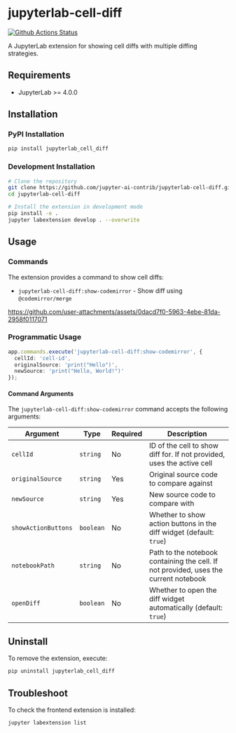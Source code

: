 # jupyterlab-cell-diff

[![Github Actions Status](https://github.com/jupyter-ai-contrib/jupyterlab-cell-diff/workflows/Build/badge.svg)](https://github.com/jupyter-ai-contrib/jupyterlab-cell-diff/actions/workflows/build.yml)

A JupyterLab extension for showing cell diffs with multiple diffing strategies.

## Requirements

- JupyterLab >= 4.0.0

## Installation

### PyPI Installation

```bash
pip install jupyterlab_cell_diff
```

### Development Installation

```bash
# Clone the repository
git clone https://github.com/jupyter-ai-contrib/jupyterlab-cell-diff.git
cd jupyterlab-cell-diff

# Install the extension in development mode
pip install -e .
jupyter labextension develop . --overwrite
```

## Usage

### Commands

The extension provides a command to show cell diffs:

- `jupyterlab-cell-diff:show-codemirror` - Show diff using `@codemirror/merge`

https://github.com/user-attachments/assets/0dacd7f0-5963-4ebe-81da-2958f0117071

### Programmatic Usage

```typescript
app.commands.execute('jupyterlab-cell-diff:show-codemirror', {
  cellId: 'cell-id',
  originalSource: 'print("Hello")',
  newSource: 'print("Hello, World!")'
});
```

#### Command Arguments

The `jupyterlab-cell-diff:show-codemirror` command accepts the following arguments:

| Argument | Type | Required | Description |
|----------|------|----------|-------------|
| `cellId` | `string` | No | ID of the cell to show diff for. If not provided, uses the active cell |
| `originalSource` | `string` | Yes | Original source code to compare against |
| `newSource` | `string` | Yes | New source code to compare with |
| `showActionButtons` | `boolean` | No | Whether to show action buttons in the diff widget (default: `true`) |
| `notebookPath` | `string` | No | Path to the notebook containing the cell. If not provided, uses the current notebook |
| `openDiff` | `boolean` | No | Whether to open the diff widget automatically (default: `true`) |

## Uninstall

To remove the extension, execute:

```bash
pip uninstall jupyterlab_cell_diff
```

## Troubleshoot

To check the frontend extension is installed:

```bash
jupyter labextension list
```
